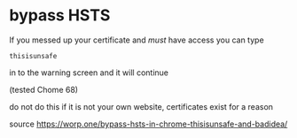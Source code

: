 # bypass HSTS 

If you messed up your certificate and _must_ have access you can type

```
thisisunsafe
```
in to the warning screen and it will continue

(tested Chome 68)

do not do this if it is not your own website, certificates exist for a reason 


source https://worp.one/bypass-hsts-in-chrome-thisisunsafe-and-badidea/

